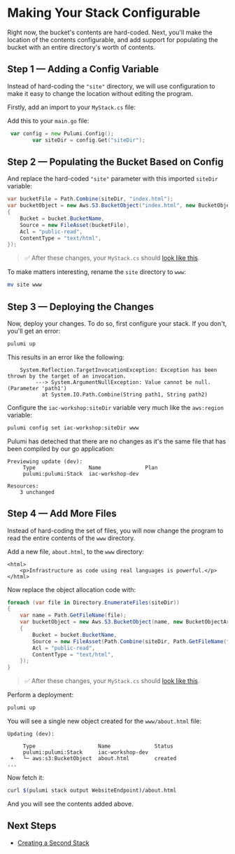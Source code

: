 # Making Your Stack Configurable

Right now, the bucket's contents are hard-coded. Next, you'll make the location of the contents configurable, and add 
support for populating the bucket with an entire directory's worth of contents.

## Step 1 &mdash; Adding a Config Variable

Instead of hard-coding the `"site"` directory, we will use configuration to make it easy to change the location without editing the program.

Firstly, add an import to your `MyStack.cs` file:

Add this to your `main.go` file:

```go
 var config = new Pulumi.Config();
        var siteDir = config.Get("siteDir");
```

## Step 2 &mdash; Populating the Bucket Based on Config


And replace the hard-coded `"site"` parameter with this imported `siteDir` variable:

```cs
var bucketFile = Path.Combine(siteDir, "index.html");
var bucketObject = new Aws.S3.BucketObject("index.html", new BucketObjectArgs
{
    Bucket = bucket.BucketName,
    Source = new FileAsset(bucketFile),
    Acl = "public-read",
    ContentType = "text/html",
});
```

> :white_check_mark: After these changes, your `MyStack.cs` should [look like this](./code/05-making-your-stack-configurable/step2.cs).

To make matters interesting, rename the `site` directory to `www`:

```bash
mv site www
```

## Step 3 &mdash; Deploying the Changes

Now, deploy your changes. To do so, first configure your stack. If you don't, you'll get an error:

```bash
pulumi up
```

This results in an error like the following:

```
    System.Reflection.TargetInvocationException: Exception has been thrown by the target of an invocation.
         ---> System.ArgumentNullException: Value cannot be null. (Parameter 'path1')
           at System.IO.Path.Combine(String path1, String path2)
```

Configure the `iac-workshop:siteDir` variable very much like the `aws:region` variable:

```bash
pulumi config set iac-workshop:siteDir www
```

Pulumi has deteched that there are no changes as it's the same file that has been compiled by our go application:

```
Previewing update (dev):
     Type                 Name              Plan
     pulumi:pulumi:Stack  iac-workshop-dev

Resources:
    3 unchanged
```

## Step 4 &mdash; Add More Files

Instead of hard-coding the set of files, you will now change the program to read the entire contents of the `www` directory. 

Add a new file, `about.html`, to the `www` directory:

```
<html>
    <p>Infrastructure as code using real languages is powerful.</p>
</html>
```

Now replace the object allocation code with:

```cs
foreach (var file in Directory.EnumerateFiles(siteDir))
{
    var name = Path.GetFileName(file);
    var bucketObject = new Aws.S3.BucketObject(name, new BucketObjectArgs
    {
        Bucket = bucket.BucketName,
        Source = new FileAsset(Path.Combine(siteDir, Path.GetFileName(file))),
        Acl = "public-read",
        ContentType = "text/html",
    });
}
```

> :white_check_mark: After these changes, your `MyStack.cs` should [look like this](./code/05-making-your-stack-configurable/step4.cs).

Perform a deployment:

```bash
pulumi up
```

You will see a single new object created for the `www/about.html` file:

```
Updating (dev):

     Type                    Name              Status
     pulumi:pulumi:Stack     iac-workshop-dev
 +   └─ aws:s3:BucketObject  about.html        created
...
```

Now fetch it:

```bash
curl $(pulumi stack output WebsiteEndpoint)/about.html
```

And you will see the contents added above.

## Next Steps

* [Creating a Second Stack](./06-creating-a-second-stack.md)
